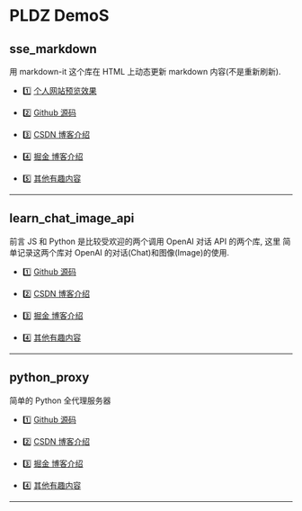 # PLDZ DemoS

## sse_markdown

用 markdown-it 这个库在 HTML 上动态更新 markdown 内容(不是重新刷新).

- 1️⃣ [个人网站预览效果](https://pldz1.com/_codespace/sse_markdown/index.html)

- 2️⃣ [Github 源码](https://github.com/pldz1/Demos/tree/main/sse_markdown)

- 3️⃣ [CSDN 博客介绍](https://blog.csdn.net/qq_42727752/article/details/145092638)

- 4️⃣ [掘金 博客介绍](https://juejin.cn/post/7458656534718316595)

- 5️⃣ [其他有趣内容](https://pldz1.com/codespace)

---

## learn_chat_image_api

前言 JS 和 Python 是比较受欢迎的两个调用 OpenAI 对话 API 的两个库, 这里 简单记录这两个库对 OpenAI 的对话(Chat)和图像(Image)的使用.

- 1️⃣ [Github 源码](https://github.com/pldz1/Demos/tree/main/learn_chat_image_api)

- 2️⃣ [CSDN 博客介绍](https://blog.csdn.net/qq_42727752/article/details/145082786)

- 3️⃣ [掘金 博客介绍](https://juejin.cn/post/7458496437614788646)

- 4️⃣ [其他有趣内容](https://pldz1.com/codespace)

---

## python_proxy

简单的 Python 全代理服务器

- 1️⃣ [Github 源码](https://github.com/pldz1/Demos/tree/main/python_proxy)

- 2️⃣ [CSDN 博客介绍](https://blog.csdn.net/qq_42727752)

- 3️⃣ [掘金 博客介绍](https://juejin.cn/user/2590907894607726)

- 4️⃣ [其他有趣内容](https://pldz1.com/codespace)

---
